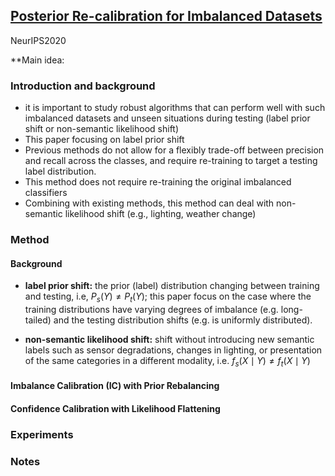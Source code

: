 ## [Posterior Re-calibration for Imbalanced Datasets](https://arxiv.org/pdf/2010.11820.pdf)

NeurIPS2020

**Main idea:

### Introduction and background
- it is important to study robust algorithms that can perform well with such imbalanced datasets and unseen situations during testing (label prior shift or non-semantic likelihood shift)
- This paper focusing on label prior shift
- Previous methods do not allow for a flexibly trade-off between precision and recall across the classes, and require re-training to target a testing label distribution.
- This method does not require re-training the original imbalanced classifiers
- Combining with existing methods, this method can deal with non-semantic likelihood shift (e.g., lighting, weather change)

### Method
#### Background
- **label prior shift:**  the prior (label) distribution changing between training and testing, i.e, $P_s(Y) \neq P_t(Y)$; this paper focus on the case where the training distributions have varying degrees of imbalance (e.g. long-tailed) and the testing distribution shifts (e.g. is uniformly distributed).

- **non-semantic likelihood shift:** shift without introducing new semantic labels such as sensor degradations, changes in lighting, or presentation of the same categories in a different modality, i.e. $f_s(X \mid Y) \neq f_t(X \mid Y)$

#### Imbalance Calibration (IC) with Prior Rebalancing

#### Confidence Calibration with Likelihood Flattening

### Experiments

### Notes
